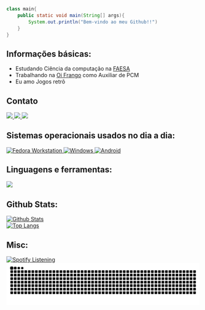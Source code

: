 ```java
class main{
    public static void main(String[] args){
        System.out.println("Bem-vindo ao meu Github!!")
    }
}
```
<h2>Informações básicas:</h2>
<ul>
    <li>Estudando Ciência da computação na <a href="https://faesa.br">FAESA</a></li>
    <li>Trabalhando na <a href="https://oifrango.com.br">Oi Frango</a> como Auxiliar de PCM</li>
    <li>Eu amo Jogos retrô</li>
</ul>

<h2>Contato</h2>

<div>
    <a href="mailto:vinicius.cgobbi2004@gmail.com">
        <img src="https://img.shields.io/badge/Gmail-D14836?style=for-the-badge&logo=gmail&logoColor=white">
    </a>
    <a href="https://www.linkedin.com/in/vinicgobbi">
        <img src="https://img.shields.io/badge/LinkedIn-0077B5?style=for-the-badge&logo=linkedin&logoColor=white">
    </a>
    <a href="mailto:vinicius.cgobbi@hotmail.com">
        <img src="https://img.shields.io/badge/Microsoft_Outlook-0078D4?style=for-the-badge&logo=microsoft-outlook&logoColor=white">
    </a>
</div>

<h2>Sistemas operacionais usados no dia a dia:</h2>

<div>
    <a href="https://fedoraproject.org/atomic-desktops/silverblue/">
        <img src="https://img.shields.io/badge/Fedora-294172?style=for-the-badge&logo=fedora&logoColor=white" alt="Fedora Workstation">
    </a>
    <a href="https://www.microsoft.com/windows/">
        <img src="https://img.shields.io/badge/Windows-0078D6?style=for-the-badge&logo=windows&logoColor=white" alt="Windows">
    </a>
    <a href="https://www.android.com/intl/pt-BR_br">
        <img src="https://img.shields.io/badge/Android-3DDC84?style=for-the-badge&logo=android&logoColor=white" alt="Android">
    </a>
</div>

<h2>Linguagens e ferramentas:</h2>

<div>
    <a href="https://github.com/vinicgobbi">
        <img src="https://skillicons.dev/icons?i=git,bash,python,js,linux,vscode&theme=light">
    </a>
</div>

<h2>Github Stats:</h2>

<div>
    <a href="https://github.com/vinicgobbi">
        <img src="https://github-readme-stats-blond-alpha.vercel.app/api?hide_title=false&hide_rank=false&show_icons=true&include_all_commits=true&count_private=true&card_width=470px&disable_animations=false&theme=dracula&locale=pt-br&hide_border=false&username=vinicgobbi" alt="Github Stats">
        <br>
        <img src="https://github-readme-stats-blond-alpha.vercel.app/api/top-langs/?username=vinicgobbi&langs_count=15&&card_width=470px&theme=dracula" alt="Top Langs">
    </a>
</div>



<h2>Misc:</h2>

<div>
    <a href="https://github.com/vinicgobbi">
        <img src="https://spotify-github-profile.vercel.app/api/view?uid=21eccoudizoaregspurapvjfq&cover_image=true&theme=default&show_offline=false&background_color=121212&interchange=false&bar_color_cover=true" alt="Spotify Listening">
    </a>
    <a href="https://github.com/vinicgobbi">
        <img src="https://raw.githubusercontent.com/vinicgobbi/vinicgobbi/output/github-snake-dark.svg" alt="Snake Animation">
    </a>
</div>
